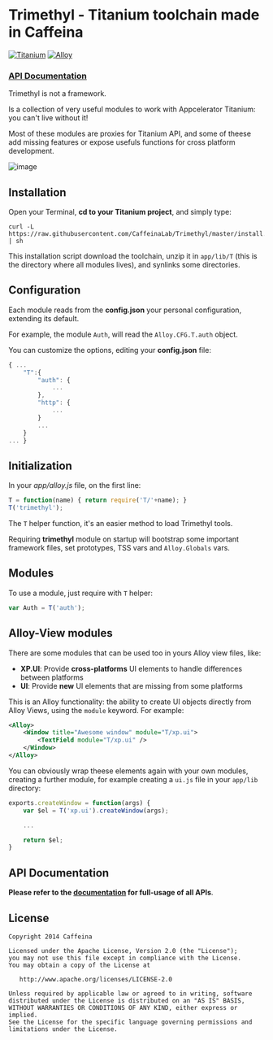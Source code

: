 # Trimethyl - Titanium toolchain made in Caffeina

[![Titanium](http://www-static.appcelerator.com/badges/titanium-git-badge-sq.png)](http://www.appcelerator.com/titanium/) [![Alloy](http://www-static.appcelerator.com/badges/alloy-git-badge-sq.png)](http://www.appcelerator.com/alloy/)

### [API Documentation](http://caffeinalab.github.io/Trimethyl/)


Trimethyl is not a framework.

Is a collection of very useful modules to work with Appcelerator Titanium: you can't live without it!

Most of these modules are proxies for Titanium API, and some of theese add missing features or expose usefuls functions for cross platform development.

![image](http://f.cl.ly/items/3l1F2O1E0O1s0V38402p/trimelogo.png)


## Installation

Open your Terminal, **cd to your Titanium project**, and simply type:

```
curl -L https://raw.githubusercontent.com/CaffeinaLab/Trimethyl/master/install.sh | sh
```

This installation script download the toolchain, unzip it in `app/lib/T` (this is the directory where all modules lives), and synlinks some directories.

## Configuration

Each module reads from the **config.json** your personal configuration, extending its default.

For example, the module `Auth`, will read the `Alloy.CFG.T.auth` object.

You can customize the options, editing your **config.json** file:

```javascript
{ ...
	"T":{
		"auth": {
			...
		},
		"http": {
			...
		}
		...
	}
... }
```

## Initialization

In your *app/alloy.js* file, on the first line:

```javascript
T = function(name) { return require('T/'+name); }
T('trimethyl');
```

The `T` helper function, it's an easier method to load Trimethyl tools.

Requiring **trimethyl** module on startup will bootstrap some important framework files, set prototypes, TSS vars and `Alloy.Globals` vars.


## Modules

To use a module, just require with `T` helper:

```javascript
var Auth = T('auth');
```

## Alloy-View modules

There are some modules that can be used too in yours Alloy view files, like:

* **XP.UI**: Provide **cross-platforms** UI elements to handle differences between platforms
* **UI**: Provide **new** UI elements that are missing from some platforms

This is an Alloy functionality: the ability to create UI objects directly from Alloy Views, using the `module` keyword. For example:

```xml
<Alloy>
	<Window title="Awesome window" module="T/xp.ui">
		<TextField module="T/xp.ui" />
	</Window>
</Alloy>
```

You can obviously wrap theese elements again with your own modules, creating a further module, for example creating a `ui.js` file in your `app/lib` directory:

```javascript
exports.createWindow = function(args) {
	var $el = T('xp.ui').createWindow(args);

	...

	return $el;
}
```

## API Documentation

**Please refer to the [documentation](http://caffeinalab.github.io/Trimethyl/) for full-usage of all APIs**.

## License

```
Copyright 2014 Caffeina

Licensed under the Apache License, Version 2.0 (the "License");
you may not use this file except in compliance with the License.
You may obtain a copy of the License at

   http://www.apache.org/licenses/LICENSE-2.0

Unless required by applicable law or agreed to in writing, software
distributed under the License is distributed on an "AS IS" BASIS,
WITHOUT WARRANTIES OR CONDITIONS OF ANY KIND, either express or implied.
See the License for the specific language governing permissions and
limitations under the License.
```
